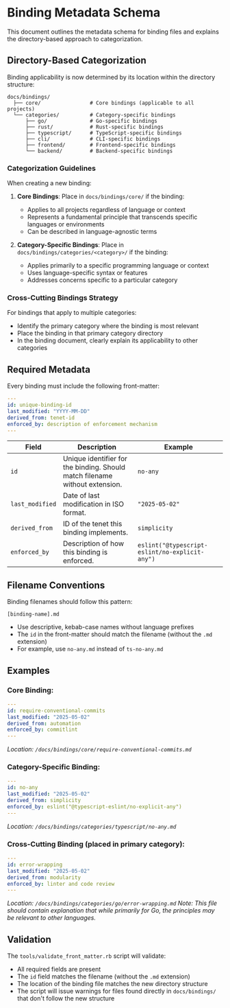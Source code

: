 # Binding Metadata Schema

This document outlines the metadata schema for binding files and explains the directory-based approach to categorization.

## Directory-Based Categorization

Binding applicability is now determined by its location within the directory structure:

```
docs/bindings/
  ├── core/                # Core bindings (applicable to all projects)
  └── categories/          # Category-specific bindings
      ├── go/              # Go-specific bindings
      ├── rust/            # Rust-specific bindings
      ├── typescript/      # TypeScript-specific bindings
      ├── cli/             # CLI-specific bindings
      ├── frontend/        # Frontend-specific bindings
      └── backend/         # Backend-specific bindings
```

### Categorization Guidelines

When creating a new binding:

1. **Core Bindings**: Place in `docs/bindings/core/` if the binding:
   - Applies to all projects regardless of language or context
   - Represents a fundamental principle that transcends specific languages or environments
   - Can be described in language-agnostic terms

2. **Category-Specific Bindings**: Place in `docs/bindings/categories/<category>/` if the binding:
   - Applies primarily to a specific programming language or context
   - Uses language-specific syntax or features
   - Addresses concerns specific to a particular category

### Cross-Cutting Bindings Strategy

For bindings that apply to multiple categories:
- Identify the primary category where the binding is most relevant
- Place the binding in that primary category directory
- In the binding document, clearly explain its applicability to other categories

## Required Metadata

Every binding must include the following front-matter:

```yaml
---
id: unique-binding-id
last_modified: "YYYY-MM-DD"
derived_from: tenet-id
enforced_by: description of enforcement mechanism
---
```

| Field | Description | Example |
|-------|-------------|---------|
| `id` | Unique identifier for the binding. Should match filename without extension. | `no-any` |
| `last_modified` | Date of last modification in ISO format. | `"2025-05-02"` |
| `derived_from` | ID of the tenet this binding implements. | `simplicity` |
| `enforced_by` | Description of how this binding is enforced. | `eslint("@typescript-eslint/no-explicit-any")` |

## Filename Conventions

Binding filenames should follow this pattern:

```
[binding-name].md
```

- Use descriptive, kebab-case names without language prefixes
- The `id` in the front-matter should match the filename (without the `.md` extension)
- For example, use `no-any.md` instead of `ts-no-any.md`

## Examples

### Core Binding:

```yaml
---
id: require-conventional-commits
last_modified: "2025-05-02"
derived_from: automation
enforced_by: commitlint
---
```

*Location: `/docs/bindings/core/require-conventional-commits.md`*

### Category-Specific Binding:

```yaml
---
id: no-any
last_modified: "2025-05-02"
derived_from: simplicity
enforced_by: eslint("@typescript-eslint/no-explicit-any")
---
```

*Location: `/docs/bindings/categories/typescript/no-any.md`*

### Cross-Cutting Binding (placed in primary category):

```yaml
---
id: error-wrapping
last_modified: "2025-05-02"
derived_from: modularity
enforced_by: linter and code review
---
```

*Location: `/docs/bindings/categories/go/error-wrapping.md`*
*Note: This file should contain explanation that while primarily for Go, the principles may be relevant to other languages.*

## Validation

The `tools/validate_front_matter.rb` script will validate:

- All required fields are present
- The `id` field matches the filename (without the `.md` extension)
- The location of the binding file matches the new directory structure
- The script will issue warnings for files found directly in `docs/bindings/` that don't follow the new structure
